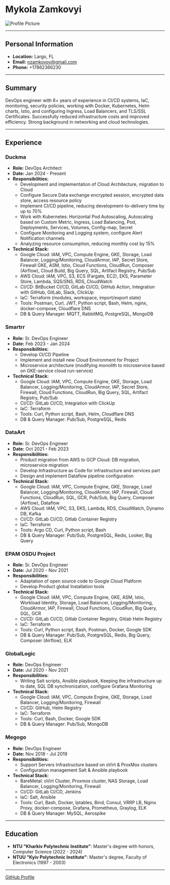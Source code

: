 # Mykola Zamkovyi

![Profile Picture](https://avatars.githubusercontent.com/u/9919?s=200&v=4)

---

## Personal Information
- **Location:** Largo, FL
- **Email:** [nzamkovoy@gmail.com](mailto:nzamkovoy@gmail.com)
- **Phone:** +17862366230

---

## Summary
DevOps engineer with 6+ years of experience in CI/CD systems, IaC, monitoring, security policies, working with Docker, Kubernetes, Helm charts, Istio, and configuring Ingress, Load Balancers, and TLS/SSL Certificates. Successfully reduced infrastructure costs and improved efficiency. Strong background in networking and cloud technologies.

---

## Experience

### Duckma
- **Role:** DevOps Architect
- **Date:** Jan 2024 - Present
- **Responsibilities:**
  - Development and implementation of Cloud Architecture, migration to Cloud
  - Configure Secure Data exchange encrypted session, encrypted data store, access resource policy
  - Implement CI/CD pipeline, reducing development-to-delivery time by up to 70%
  - Work with Kubernetes: Horizontal Pod Autoscaling, Autoscaling based on Custom Metric, Ingress, Load Balancing, Pod, Deployments, Services, Volumes, Config-map, Secret
  - Configure Monitoring and Logging system, configure Alert Notification channels
  - Analyzing resource consumption, reducing monthly cost by 15%
- **Technical Stack:**
  - Google Cloud: IAM, VPC, Compute Engine, GKE, Storage, Load Balancer, Logging/Monitoring, CloudArmor, IAP, Secret Store, Firewall GKE, ASM, Istio, Cloud Functions, CloudRun, Composer (Airflow), Cloud Build, Big Query, SQL, Artifact Registry, Pub/Sub
  - AWS Cloud: IAM, VPC, S3, ECS (Fargate, EC2), EKS, Parameter Store, Lambda, SQS/SNS, RDS, CloudWatch
  - CI/CD: BitBucket CI/CD, GitLab CI/CD, GitHub Action, Integration with GitHub, GitLab, Slack, ClickUp
  - IaC: Terraform (modules, workspace, import/export state)
  - Tools: Postman, Curl, JWT, Python script, Bash, Helm, nginx, docker-compose, Cloudflare DNS
  - DB & Query Manager: MQTT, RabbitMQ, PostgreSQL, MongoDB

### Smartrr
- **Role:** Sr. DevOps Engineer
- **Date:** Feb 2023 - Jan 2024
- **Responsibilities:**
  - Develop CI/CD Pipeline
  - Implement and install new Cloud Environment for Project
  - Microservice architecture (modifying monolith to microservice based on GKE-service cloud run-service)
- **Technical Stack:**
  - Google Cloud: IAM, VPC, Compute Engine, GKE, Storage, Load Balancer, Logging/Monitoring, CloudArmor, IAP, Secret Store, Firewall, Cloud Functions, CloudRun, Big Query, SQL, Artifact Registry, Pub/Sub
  - CI/CD: GitLab CI/CD, Integration with ClickUp
  - IaC: Terraform
  - Tools: Curl, Python script, Bash, Helm, Cloudflare DNS
  - DB & Query Manager: Pub/Sub, PostgreSQL, Redis

### DataArt
- **Role:** Sr. DevOps Engineer
- **Date:** Oct 2021 - Feb 2023
- **Responsibilities:**
  - Product migration from AWS to GCP Cloud: DB migration, microservice migration
  - Develop Infrastructure as Code for infrastructure and services part
  - Design and implement Dataflow pipeline configuration
- **Technical Stack:**
  - Google Cloud: IAM, VPC, Compute Engine, GKE, Storage, Load Balancer, Logging/Monitoring, CloudArmor, IAP, Firewall, Cloud Functions, CloudRun, SQL, GCR, Pub/Sub, Big Query, Composer (Airflow), Dataflow
  - AWS Cloud: IAM, VPC, S3, EKS, Lambda, RDS, CloudWatch, Dynamo DB, Kafka
  - CI/CD: GitLab CI/CD, Gitlab Container Registry
  - IaC: Terraform
  - Tools: Argo CD, Curl, Python script, Bash
  - DB & Query Manager: Pub/Sub, PostgreSQL, Redis, Looker, Big Query

### EPAM OSDU Project
- **Role:** Sr. DevOps Engineer
- **Date:** Jul 2020 - Nov 2021
- **Responsibilities:**
  - Adaptation of open source code to Google Cloud Platform
  - Develop Product global Installation tools
- **Technical Stack:**
  - Google Cloud: IAM, VPC, Compute Engine, GKE, ASM, Istio, Workload Identity, Storage, Load Balancer, Logging/Monitoring, CloudArmor, IAP, Firewall, Cloud Functions, CloudRun, Big Query, SQL, GCR
  - CI/CD: GitLab CI/CD, Gitlab Container Registry, Gitlab Helm Registry
  - IaC: Terraform
  - Tools: Curl, Python script, Bash, Postman, Docker, Google SDK
  - DB & Query Manager: Pub/Sub, PostgreSQL, Redis, Big Query, Composer (Airflow), ELK

### GlobalLogic
- **Role:** DevOps Engineer
- **Date:** Jul 2020 - Nov 2021
- **Responsibilities:**
  - Writing Salt scripts, Ansible playbook, Keeping the infrastructure up to date, SQL DB synchronization, configure Grafana Monitoring
- **Technical Stack:**
  - Google Cloud: IAM, VPC, Compute Engine, GKE, Storage, Load Balancer, Logging/Monitoring, Firewall
  - CI/CD: GitHub, Helm Registry
  - IaC: Terraform
  - Tools: Curl, Bash, Docker, Google SDK
  - DB & Query Manager: Pub/Sub, MongoDB

### Megogo
- **Role:** DevOps Engineer
- **Date:** Nov 2018 - Jul 2019
- **Responsibilities:**
  - Support Servers Infrastructure based on oVirt & ProxMox clusters
  - Configuration management Salt & Ansible playbook
- **Technical Stack:**
  - BareMetal: oVirt Cluster, Proxmox cluster, NAS Storage, Load Balancer, Logging/Monitoring, Firewall
  - CI/CD: GitLab CI/CD, Jenkins
  - IaC: Salt, Ansible
  - Tools: Curl, Bash, Docker, Iptables, Bind, Consul, VRRP LB, Nginx Proxy, docker-compose, Grafana, Prometheus, Graylog, ELK
  - DB & Query Manager: MySQL, Aerospike

---

## Education
- **NTU "Kharkiv Polytechnic Institute"**: Master's degree with honors, Computer Science (2022 - 2024)
- **NTUU "Kyiv Polytechnic Institute"**: Master's degree, Faculty of Electronics (1997 - 2003)

---

[GitHub Profile](https://github.com/nzamkovoy)
